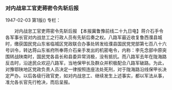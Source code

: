### 对内战怠工官吏蒋密令先斩后报

1947-02-03
第1版()
专栏：

　　对内战怠工官吏蒋密令先斩后报
    【本报冀鲁豫前线二十九日电】蒋介石手令各军事长官对内战怠工之行政人员有先斩后奏之权。八路军最近收复鲁西濮县城时，缴获国民党山东省临城区党政联合办事处转发给濮县国民党党部第七百八十六号训令，转达蒋山东省府所奉蒋介石亲手发出的机密电令，内称：李先念部中原突围转战陕南时，国民党各县长和县委异常消极，没有抵抗。而八路军去年在陇海路反击时，沿途民众欢迎八路军，当地保甲长及群众并积极配合八路军破路。为此，对豫鄂陕地区党政负责人员决定一律按照连座法处死刑，对于陇海路沿线保甲长决定严办。以后各级行政官吏，如对内战怠工、继续发生上述事实，都以军法从事，准允各长官先行枪决，而后呈报。
